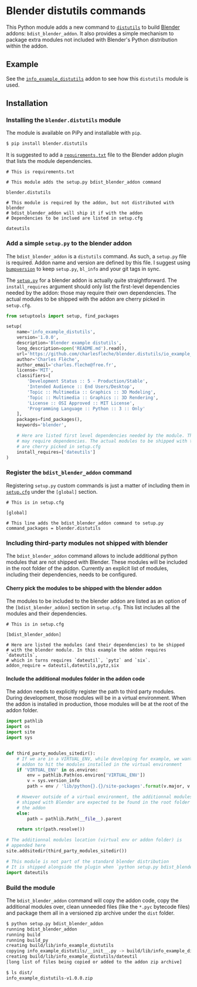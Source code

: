 # Blender distutils commands

This Python module adds a new command to [`distutils`](https://docs.python.org/3/library/distutils.html) to build [Blender](https://blender.org) addons: `bdist_blender_addon`. It also provides a simple mechanism to package extra modules not included with Blender's Python distribution within the addon.

## Example

See the [`info_example_distutils`](examples/info_example_distutils) addon to see how this `distutils` module is used.

## Installation

### Installing the `blender.distutils` module

The module is available on PiPy and installable with `pip`.

``` sh
$ pip install blender.distutils
```

It is suggested to add a [`requirements.txt`](examples/info_example_distutils/requirements.txt) file to the Blender addon plugin that lists the module dependencies.

```
# This is requirements.txt

# This module adds the setup.py bdist_blender_addon command

blender.distutils

# This module is required by the addon, but not distributed with blender
# bdist_blender_addon will ship it if with the addon
# Dependencies to be inclued are listed in setup.cfg

dateutils
```

### Add a simple `setup.py` to the blender addon

The `bdist_blender_addon` is a `distutils` command. As such, a `setup.py` file is required. Addon name and version are defined by this file. I suggest using [`bumpversion`](https://github.com/peritus/bumpversion) to keep `setup.py`, `bl_info` and your git tags in sync.

The [`setup.py`](examples/info_example_distutils/setup.py) for a blender addon is actually quite straightforward. The `install_requires` argument should only list the first-level dependencies needed by the addon: those may require their own dependencies. The actual modules to be shipped with the addon are cherry picked in `setup.cfg`.

``` python
from setuptools import setup, find_packages

setup(
    name='info_example_distutils',
    version='1.0.0',
    description='Blender example distutils',
    long_description=open('README.md').read(),
    url='https://github.com/charlesfleche/blender.distutils/io_example_distutils',
    author='Charles Flèche',
    author_email='charles.fleche@free.fr',
    license='MIT',
    classifiers=[
        'Development Status :: 5 - Production/Stable',
        'Intended Audience :: End Users/Desktop',
        'Topic :: Multimedia :: Graphics :: 3D Modeling',
        'Topic :: Multimedia :: Graphics :: 3D Rendering',
        'License :: OSI Approved :: MIT License',
        'Programming Language :: Python :: 3 :: Only'
    ],
    packages=find_packages(),
    keywords='blender',

    # Here are listed first level dependencies needed by the module. Themselves
    # may require dependencies. The actual modules to be shipped with the addon
    # are cherry picked in setup.cfg
    install_requires=['dateutils']
)
```

### Register the `bdist_blender_addon` command

Registering `setup.py` custom commands is just a matter of including them in [`setup.cfg`](examples/info_example_distutils) under the `[global]` section.

```
# This is in setup.cfg

[global]

# This line adds the bdist_blender_addon command to setup.py
command_packages = blender.distutils
```

### Including third-party modules not shipped with blender

The `bdist_blender_addon` command allows to include additional python modules that are not shipped with Blender. These modules will be included in the root folder of the addon. Currently an explicit list of modules, including their dependencies, needs to be configured.

#### Cherry pick the modules to be shipped with the blender addon

The modules to be included to the blender addon are listed as an option of the `[bdist_blender_addon]` section in `setup.cfg`. This list includes all the modules and their dependencies.

```
# This is in setup.cfg

[bdist_blender_addon]

# Here are listed the modules (and their dependencies) to be shipped
# with the blender module. In this example the addon requires `dateutils`,
# which in turns requires `dateutil`, `pytz` and `six`.
addon_require = dateutil,dateutils,pytz,six
```

#### Include the additional modules folder in the addon code

The addon needs to explicitly register the path to third party modules. During development, those modules will be in a virtual environment. When the addon is installed in production, those modules will be at the root of the addon folder.

``` python
import pathlib
import os
import site
import sys


def third_party_modules_sitedir():
    # If we are in a VIRTUAL_ENV, while developing for example, we want the
    # addon to hit the modules installed in the virtual environment
    if 'VIRTUAL_ENV' in os.environ:
        env = pathlib.Path(os.environ['VIRTUAL_ENV'])
        v = sys.version_info
        path = env / 'lib/python{}.{}/site-packages'.format(v.major, v.minor)

    # However outside of a virtual environment, the additionnal modules not
    # shipped with Blender are expected to be found in the root folder of
    # the addon
    else:
        path = pathlib.Path(__file__).parent

    return str(path.resolve())

# The additionnal modules location (virtual env or addon folder) is
# appended here
site.addsitedir(third_party_modules_sitedir())

# This module is not part of the standard blender distribution
# It is shipped alongside the plugin when `python setup.py bdist_blender_addon`
import dateutils
```

### Build the module

The `bdist_blender_addon` command will copy the addon code, copy the additional modules over, clean unneeded files (like the `*.pyc` bytecode files) and package them all in a versioned zip archive under the `dist` folder.

``` bash
$ python setup.py bdist_blender_addon
running bdist_blender_addon
running build
running build_py
creating build/lib/info_example_distutils
copying info_example_distutils/__init__.py -> build/lib/info_example_distutils
creating build/lib/info_example_distutils/dateutil
[long list of files being copied or added to the addon zip archive]

$ ls dist/
info_example_distutils-v1.0.0.zip
```
